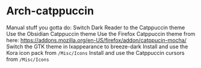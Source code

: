 # Arch-catppuccin

Manual stuff you gotta do:
Switch Dark Reader to the Catppuccin theme
Use the Obsidian Catppuccin theme
Use the Firefox Catppuccin theme from here: https://addons.mozilla.org/en-US/firefox/addon/catppucin-mocha/
Switch the GTK theme in lxappearance to breeze-dark
Install and use the Kora icon pack from ```/Misc/Icons```
Install and use the Catppuccin cursors from ```/Misc/Icons```
